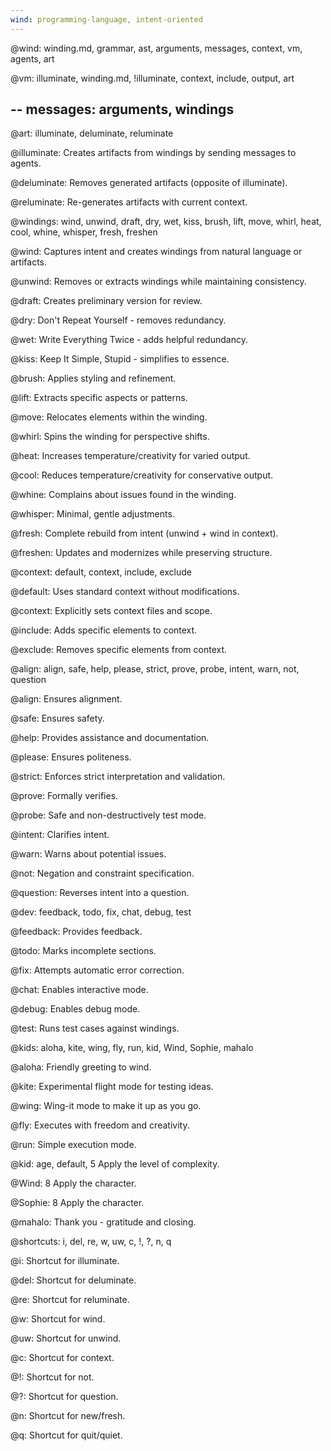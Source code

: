 ```yaml
---
wind: programming-language, intent-oriented
---
```

@wind: winding.md, grammar, ast, arguments, messages, context, vm, agents, art

@vm: illuminate, winding.md, !illuminate, context, include, output, art

--
messages: arguments, windings
--
@art: illuminate, deluminate, reluminate

@illuminate:
Creates artifacts from windings by sending messages to agents.

@deluminate:
Removes generated artifacts (opposite of illuminate).

@reluminate:
Re-generates artifacts with current context.

@windings: wind, unwind, draft, dry, wet, kiss, brush, lift, move, whirl, heat, cool, whine, whisper, fresh, freshen

@wind:
Captures intent and creates windings from natural language or artifacts.

@unwind:
Removes or extracts windings while maintaining consistency.

@draft:
Creates preliminary version for review.

@dry:
Don't Repeat Yourself - removes redundancy.

@wet:
Write Everything Twice - adds helpful redundancy.

@kiss:
Keep It Simple, Stupid - simplifies to essence.

@brush:
Applies styling and refinement.

@lift:
Extracts specific aspects or patterns.

@move:
Relocates elements within the winding.

@whirl:
Spins the winding for perspective shifts.

@heat:
Increases temperature/creativity for varied output.

@cool:
Reduces temperature/creativity for conservative output.

@whine:
Complains about issues found in the winding.

@whisper:
Minimal, gentle adjustments.

@fresh:
Complete rebuild from intent (unwind + wind in context).

@freshen:
Updates and modernizes while preserving structure.

@context: default, context, include, exclude

@default:
Uses standard context without modifications.

@context:
Explicitly sets context files and scope.

@include:
Adds specific elements to context.

@exclude:
Removes specific elements from context.

@align: align, safe, help, please, strict, prove, probe, intent, warn, not, question

@align:
Ensures alignment.

@safe:
Ensures safety.

@help:
Provides assistance and documentation.

@please:
Ensures politeness.

@strict:
Enforces strict interpretation and validation.

@prove:
Formally verifies.

@probe:
Safe and non-destructively test mode.

@intent:
Clarifies intent.

@warn:
Warns about potential issues.

@not:
Negation and constraint specification.

@question:
Reverses intent into a question.

@dev: feedback, todo, fix, chat, debug, test

@feedback:
Provides feedback.

@todo:
Marks incomplete sections.

@fix:
Attempts automatic error correction.

@chat:
Enables interactive mode.

@debug:
Enables debug mode.

@test:
Runs test cases against windings.

@kids: aloha, kite, wing, fly, run, kid, Wind, Sophie, mahalo

@aloha:
Friendly greeting to wind.

@kite:
Experimental flight mode for testing ideas.

@wing:
Wing-it mode to make it up as you go.

@fly:
Executes with freedom and creativity.

@run:
Simple execution mode.

@kid: age, default, 5
Apply the level of complexity.

@Wind: 8
Apply the character.

@Sophie: 8
Apply the character.

@mahalo:
Thank you - gratitude and closing.

@shortcuts: i, del, re, w, uw, c, !, ?, n, q

@i:
Shortcut for illuminate.

@del:
Shortcut for deluminate.

@re:
Shortcut for reluminate.

@w:
Shortcut for wind.

@uw:
Shortcut for unwind.

@c:
Shortcut for context.

@!:
Shortcut for not.

@?:
Shortcut for question.

@n:
Shortcut for new/fresh.

@q:
Shortcut for quit/quiet.